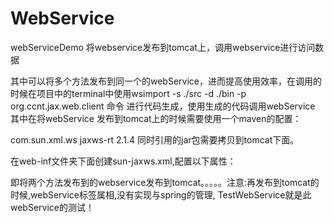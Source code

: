 # WebService
webServiceDemo
将webservice发布到tomcat上，调用webservice进行访问数据

其中可以将多个方法发布到同一个的webService，进而提高使用效率，在调用的时候在项目中的terminal中使用wsimport -s ./src -d ./bin -p org.ccnt.jax.web.client 命令
进行代码生成，使用生成的代码调用webService
其中在将webService 发布到tomcat上的时候需要使用一个maven的配置：

<dependency>
			<groupId>com.sun.xml.ws</groupId>
			<artifactId>jaxws-rt</artifactId>
			<version>2.1.4</version>
</dependency>
同时引用的jar包需要拷贝到tomcat下面。

在web-inf文件夹下面创建sun-jaxws.xml,配置以下属性：
<?xml version="1.0" encoding="UTF-8"?>
<endpoints xmlns='http://java.sun.com/xml/ns/jax-ws/ri/runtime'
        version='2.0'>
<endpoint name='Hello' implementation='com.ouc.service.HelloDemo'
          url-pattern='/Service/hello' />
 <endpoint name='Service' implementation='com.ouc.serviceMapper.Service'
          url-pattern='/Service/testfindUser' />
</endpoints>
即将两个方法发布到的webservice发布到tomcat。。。。。注意:再发布到tomcat的时候,webService标签属相,没有实现与spring的管理,
TestWebService就是此webService的测试！
